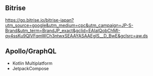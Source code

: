 ## Bitrise
https://go.bitrise.io/bitrise-japan?utm_source=google&utm_medium=cpc&utm_campaign=JP-S-Brand&utm_term=BrandJP_exact&gclid=EAIaIQobChMI-qy4ssKu9QIVFqmWCh3ntwxSEAAYASAAEgIS__D_BwE&gclsrc=aw.ds

## Apollo/GraphQL
* Kotlin Multiplatform
* JetpackCompose
